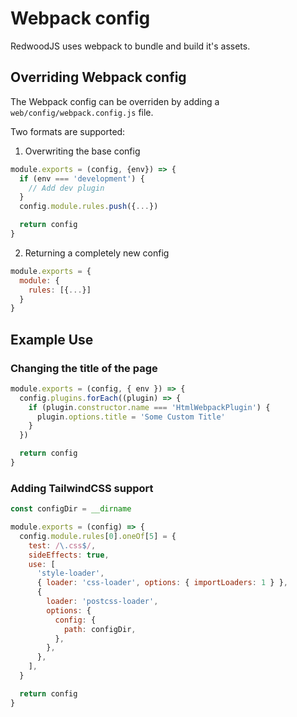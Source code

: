 # Webpack config

RedwoodJS uses webpack to bundle and build it's assets.

## Overriding Webpack config

The Webpack config can be overriden by adding a `web/config/webpack.config.js` file.

Two formats are supported:

1. Overwriting the base config

```js
module.exports = (config, {env}) => {
  if (env === 'development') {
    // Add dev plugin
  }
  config.module.rules.push({...})

  return config
}
```

2. Returning a completely new config

```js
module.exports = {
  module: {
    rules: [{...}]
  }
}
```

## Example Use

### Changing the title of the page

```js
module.exports = (config, { env }) => {
  config.plugins.forEach((plugin) => {
    if (plugin.constructor.name === 'HtmlWebpackPlugin') {
      plugin.options.title = 'Some Custom Title'
    }
  })

  return config
}
```

### Adding TailwindCSS support

```js
const configDir = __dirname

module.exports = (config) => {
  config.module.rules[0].oneOf[5] = {
    test: /\.css$/,
    sideEffects: true,
    use: [
      'style-loader',
      { loader: 'css-loader', options: { importLoaders: 1 } },
      {
        loader: 'postcss-loader',
        options: {
          config: {
            path: configDir,
          },
        },
      },
    ],
  }

  return config
}
```
